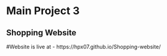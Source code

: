 <h1>Main Project 3</h1>
<h2>Shopping Website</h2>
#Website is live at - https://hpx07.github.io/Shopping-website/
